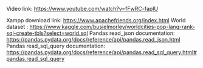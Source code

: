 Video link: https://www.youtube.com/watch?v=fFwRC-fapIU

Xampp download link: https://www.apachefriends.org/index.html
World dataset : https://www.kaggle.com/busielmorley/worldcities-pop-lang-rank-sql-create-tbls?select=world.sql
Pandas read_json documentation: https://pandas.pydata.org/docs/reference/api/pandas.read_json.html
Pandas read_sql_query documentation: https://pandas.pydata.org/docs/reference/api/pandas.read_sql_query.html#pandas.read_sql_query
